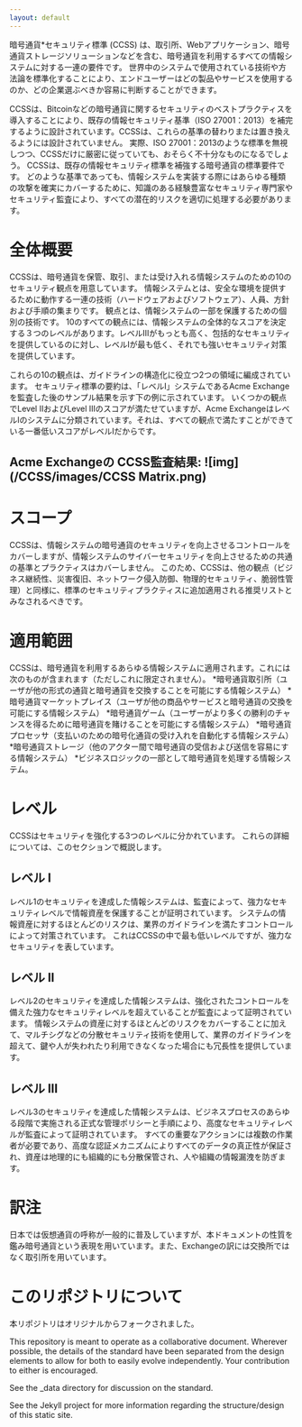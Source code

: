 ```yaml
---
layout: default
---
```


暗号通貨*セキュリティ標準 (CCSS) は、取引所、Webアプリケーション、暗号通貨ストレージソリューションなどを含む、暗号通貨を利用するすべての情報システムに対する一連の要件です。 世界中のシステムで使用されている技術や方法論を標準化することにより、エンドユーザーはどの製品やサービスを使用するのか、どの企業選ぶべきか容易に判断することができます。

CCSSは、Bitcoinなどの暗号通貨に関するセキュリティのベストプラクティスを導入することにより、既存の情報セキュリティ基準（ISO 27001：2013）を補完するように設計されています。CCSSは、これらの基準の替わりまたは置き換えるようには設計されていません。 実際、ISO 27001：2013のような標準を無視しつつ、CCSSだけに厳密に従っていても、おそらく不十分なものになるでしょう。 
CCSSは、既存の情報セキュリティ標準を補強する暗号通貨の標準要件です。 どのような基準であっても、情報システムを実装する際にはあらゆる種類の攻撃を確実にカバーするために、知識のある経験豊富なセキュリティ専門家やセキュリティ監査により、すべての潜在的リスクを適切に処理する必要があります。

# 全体概要

CCSSは、暗号通貨を保管、取引、または受け入れる情報システムのための10のセキュリティ観点を用意しています。 情報システムとは、安全な環境を提供するために動作する一連の技術（ハードウェアおよびソフトウェア）、人員、方針および手順の集まりです。 観点とは、情報システムの一部を保護するための個別の技術です。 10のすべての観点には、情報システムの全体的なスコアを決定する３つのレベルがあります。レベルIIIがもっとも高く、包括的なセキュリティを提供しているのに対し、レベルIが最も低く、それでも強いセキュリティ対策を提供しています。

これらの10の観点は、ガイドラインの構造化に役立つ2つの領域に編成されています。 セキュリティ標準の要約は、「レベルI」システムであるAcme Exchangeを監査した後のサンプル結果を示す下の例に示されています。 いくつかの観点でLevel IIおよびLevel IIIのスコアが満たせていますが、Acme ExchangeはレベルIのシステムに分類されています。それは、すべての観点で満たすことができている一番低いスコアがレベルIだからです。

## Acme Exchangeの CCSS監査結果: ![img](/CCSS/images/CCSS Matrix.png)

# スコープ


CCSSは、情報システムの暗号通貨のセキュリティを向上させるコントロールをカバーしますが、情報システムのサイバーセキュリティを向上させるための共通の基準とプラクティスはカバーしません。 このため、CCSSは、他の観点（ビジネス継続性、災害復旧、ネットワーク侵入防御、物理的セキュリティ、脆弱性管理）と同様に、標準のセキュリティプラクティスに追加適用される推奨リストとみなされるべきです。

# 適用範囲

CCSSは、暗号通貨を利用するあらゆる情報システムに適用されます。これには次のものが含まれます（ただしこれに限定されません）。
*暗号通貨取引所（ユーザが他の形式の通貨と暗号通貨を交換することを可能にする情報システム）
*暗号通貨マーケットプレイス（ユーザが他の商品やサービスと暗号通貨の交換を可能にする情報システム）
*暗号通貨ゲーム（ユーザーがより多くの勝利のチャンスを得るために暗号通貨を賭けることを可能にする情報システム）
*暗号通貨プロセッサ（支払いのための暗号化通貨の受け入れを自動化する情報システム）
*暗号通貨ストレージ（他のアクター間で暗号通貨の受信および送信を容易にする情報システム）
*ビジネスロジックの一部として暗号通貨を処理する情報システム。

# レベル

CCSSはセキュリティを強化する3つのレベルに分かれています。 これらの詳細については、このセクションで概説します。

## レベル I

レベル1のセキュリティを達成した情報システムは、監査によって、強力なセキュリティレベルで情報資産を保護することが証明されています。 システムの情報資産に対するほとんどのリスクは、業界のガイドラインを満たすコントロールによって対策されています。 これはCCSSの中で最も低いレベルですが、強力なセキュリティを表しています。

## レベル II

レベル2のセキュリティを達成した情報システムは、強化されたコントロールを備えた強力なセキュリティレベルを超えていることが監査によって証明されています。 情報システムの資産に対するほとんどのリスクをカバーすることに加えて、マルチシグなどの分散セキュリティ技術を使用して、業界のガイドラインを超えて、鍵や人が失われたり利用できなくなった場合にも冗長性を提供しています。

## レベル III

レベル3のセキュリティを達成した情報システムは、ビジネスプロセスのあらゆる段階で実施される正式な管理ポリシーと手順により、高度なセキュリティレベルが監査によって証明されています。 すべての重要なアクションには複数の作業者が必要であり、高度な認証メカニズムによりすべてのデータの真正性が保証され、資産は地理的にも組織的にも分散保管され、人や組織の情報漏洩を防ぎます。

# 訳注

日本では仮想通貨の呼称が一般的に普及していますが、本ドキュメントの性質を鑑み暗号通貨という表現を用いています。また、Exchangeの訳には交換所ではなく取引所を用いています。

# このリポジトリについて

本リポジトリはオリジナルからフォークされました。

This repository is meant to operate as a collaborative document. Wherever possible, the details of the standard have been separated from the design elements to allow for both to easily evolve independently. Your contribution to either is encouraged.

See the _data directory for discussion on the standard.

See the Jekyll project for more information regarding the structure/design of this static site.

